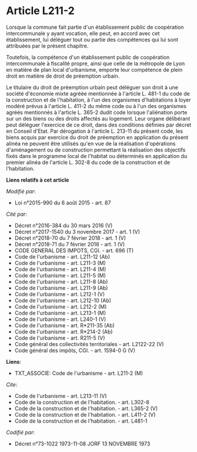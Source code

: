 # Article L211-2

Lorsque la commune fait partie d'un établissement public de coopération intercommunale y ayant vocation, elle peut, en accord
avec cet établissement, lui déléguer tout ou partie des compétences qui lui sont attribuées par le présent chapitre. 

Toutefois, la compétence d'un établissement public de coopération intercommunale à fiscalité propre, ainsi que celle de la
métropole de Lyon en matière de plan local d'urbanisme, emporte leur compétence de plein droit en matière de droit de
préemption urbain. 

Le titulaire du droit de préemption urbain peut déléguer son droit à une société d'économie mixte agréée mentionnée à
l'article L. 481-1 du code de la construction et de l'habitation, à l'un des organismes d'habitations à loyer modéré prévus à
l'article L. 411-2 du même code ou à l'un des organismes agréés mentionnés à l'article L. 365-2 dudit code lorsque
l'aliénation porte sur un des biens ou des droits affectés au logement. Leur organe délibérant peut déléguer l'exercice de ce
droit, dans des conditions définies par décret en Conseil d'Etat. Par dérogation à l'article L. 213-11 du présent code, les
biens acquis par exercice du droit de préemption en application du présent alinéa ne peuvent être utilisés qu'en vue de la
réalisation d'opérations d'aménagement ou de construction permettant la réalisation des objectifs fixés dans le programme
local de l'habitat ou déterminés en application du premier alinéa de l'article L. 302-8 du code de la construction et de
l'habitation.

**Liens relatifs à cet article**

_Modifié par_:

  - Loi n°2015-990 du 6 août 2015 - art. 87

_Cité par_:

  - Décret n°2016-384 du 30 mars 2016 (V)
  - Décret n°2017-1540 du 3 novembre 2017 - art. 1 (V)
  - Décret n°2018-70 du 7 février 2018 - art. 1 (V)
  - Décret n°2018-71 du 7 février 2018 - art. 1 (V)
  - CODE GENERAL DES IMPOTS, CGI. - art. 696 (T)
  - Code de l'urbanisme - art. L211-12 (Ab)
  - Code de l'urbanisme - art. L211-3 (M)
  - Code de l'urbanisme - art. L211-4 (M)
  - Code de l'urbanisme - art. L211-5 (M)
  - Code de l'urbanisme - art. L211-8 (Ab)
  - Code de l'urbanisme - art. L211-9 (Ab)
  - Code de l'urbanisme - art. L212-1 (V)
  - Code de l'urbanisme - art. L212-10 (Ab)
  - Code de l'urbanisme - art. L212-2 (M)
  - Code de l'urbanisme - art. L213-1 (M)
  - Code de l'urbanisme - art. L240-1 (V)
  - Code de l'urbanisme - art. R*211-35 (Ab)
  - Code de l'urbanisme - art. R*214-2 (Ab)
  - Code de l'urbanisme - art. R211-5 (V)
  - Code général des collectivités territoriales - art. L2122-22 (V)
  - Code général des impôts, CGI. - art. 1594-0 G (V)

**Liens**:

  - TXT_ASSOCIE: Code de l'urbanisme - art. L211-2 (M)

_Cite_:

  - Code de l'urbanisme - art. L213-11 (V)
  - Code de la construction et de l'habitation. - art. L302-8
  - Code de la construction et de l'habitation. - art. L365-2 (V)
  - Code de la construction et de l'habitation. - art. L411-2 (V)
  - Code de la construction et de l'habitation. - art. L481-1

_Codifié par_:

  - Décret n°73-1022 1973-11-08 JORF 13 NOVEMBRE 1973
